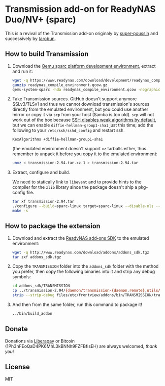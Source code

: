 # Transmission add-on for ReadyNAS Duo/NV+ (sparc)

This is a revival of the Transmission add-on originaly by [super-poussin](https://kb.netgear.com/24557/RAIDiator-Third-Party-Add-ons)
and successively by [tarobun](https://community.netgear.com/t5/ReadyNAS-Storage-Apps-Old-Legacy/New-Transmission-2-84-add-on-for-ReadyNAS-Duo-NV-sparc/td-p/888826).

## How to build Transmission

1. Download the [Qemu sparc platform development environment](https://community.netgear.com/t5/ReadyNAS-Storage-Apps-Current/Sparc-platform-development-envrionment-using-Qemu/m-p/720841), extract and run it:

    ```bash
    wget -q https://www.readynas.com/download/development/readynas_compile_environment.qcow.gz
    gunzip readynas_compile_environment.qcow.gz
    qemu-system-sparc -hda readynas_compile_environment.qcow -nographic
    ```

1. Take Transmission sources. GitHub doesn't support anymore SSLv3/TLSv1 and thus we cannot download transmission\'s sources directly from the emulated environment, but you could use another mirror or copy it via `scp` from your host (Samba is too old).
  `scp` will not work out of the box because [SSH disables weak algorithms by default](https://www.openssh.com/legacy.html), but we can enable `diffie-hellman-group1-sha1` just this time; add the following to your `/etc/ssh/sshd_config` and restart ssh.

    ```
    KexAlgorithms +diffie-hellman-group1-sha1
    ```

    (the emulated environment doesn't support `xz` tarballs either, thus remember to unpack it before you copy it to the emulated environment:

    ```bash
    unxz < transmission-2.94.tar.xz.1 > transmission-2.94.tar
    ```

1. Extract, configure and build.

    We need to statically link to `libevent` and to provide hints to the compiler for the `zlib` library since the package doesn\'t ship a pkg-config file.

    ```bash
    tar xf transmission-2.94.tar
    ./configure --build=sparc-linux target=sparc-linux --disable-nls --enable-lightweight --enable-utp LIBEVENT_LIBS="/usr/lib/libevent.a" ZLIB_CFLAGS=" " ZLIB_LIBS="-lz"
    make -s
    ```

## How to package the extension

1. Download and extract the [ReadyNAS add-ons SDK](https://www.readynas.com/download/addons/addons_sdk.tgz) to the emulated environment:

    ```bash
    wget -q http://www.readynas.com/download/addons/addons_sdk.tgz
    tar zxf addons_sdk.tgz
    ```

1. Copy the `TRANSMISSION` folder into the `addons_sdk` folder with the method you prefer, then copy the following binaries into it and strip any debug symbols:

    ```bash
    cd addons_sdk/TRANSMISSION
    cp ../transmission-2.94/{daemon/transmission-{daemon,remote},utils/transmission-{create,edit,show}} files/etc/frontview/addons/bin/TRANSMISSION/
    strip --strip-debug files/etc/frontview/addons/bin/TRANSMISSION/transmission-*
    ```

1. And then from the same folder, run this command to package it!

    ```bash
    ../bin/build_addon
    ```

## Donate

Donations via [Liberapay](https://liberapay.com/ilpianista) or Bitcoin (1Ph3hFEoQaD4PK6MhL3kBNNh9FZFBfisEH) are always welcomed, _thank you_!

## License

MIT
